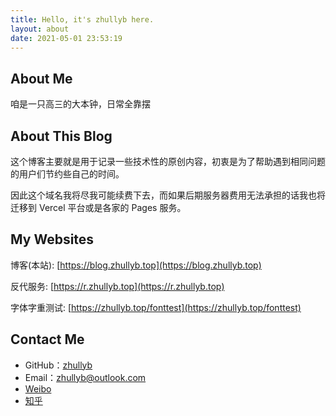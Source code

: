 ```yaml
---
title: Hello, it's zhullyb here.
layout: about
date: 2021-05-01 23:53:19
---
```


## About Me

咱是一只高三的大本钟，日常全靠摆

## About This Blog

这个博客主要就是用于记录一些技术性的原创内容，初衷是为了帮助遇到相同问题的用户们节约些自己的时间。

因此这个域名我将尽我可能续费下去，而如果后期服务器费用无法承担的话我也将迁移到 Vercel 平台或是各家的 Pages 服务。

## My Websites

博客(本站): [https://blog.zhullyb.top](https://blog.zhullyb.top)

反代服务: [https://r.zhullyb.top](https://r.zhullyb.top)

字体字重测试: [https://zhullyb.top/fonttest](https://zhullyb.top/fonttest)

## Contact Me

- GitHub：[zhullyb](https://github.com/zhullyb)
- Email：zhullyb@outlook.com
- [Weibo](https://weibo.com/u/6141899043)
- [知乎](https://www.zhihu.com/people/zhu-lin-li-you-bing)









